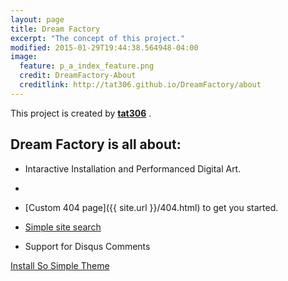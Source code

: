 ```yaml
---
layout: page
title: Dream Factory
excerpt: "The concept of this project."
modified: 2015-01-29T19:44:38.564948-04:00
image:
  feature: p_a_index_feature.png
  credit: DreamFactory-About
  creditlink: http://tat306.github.io/DreamFactory/about
---
```


This project is created by [**tat306**](http://tat306.github.io) .

## Dream Factory is all about:

* Intaractive Installation and Performanced Digital Art.
* 

* [Custom 404 page]({{ site.url }}/404.html) to get you started.
* [Simple site search](https://github.com/christian-fei/Simple-Jekyll-Search)
* Support for Disqus Comments

<a markdown="0" href="{{ site.url }}/theme-setup" class="btn">Install So Simple Theme</a>

[^1]: Example: *domain.com/category-name/post-title*